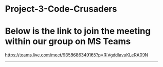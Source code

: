 # Project-3-Code-Crusaders

# Below is the link to join the meeting within our group on MS Teams
  https://teams.live.com/meet/9358686349165?p=RIVgddlavuKLeRA09N

----------------------------------------------------------------------------------------------------------------------------------------------
